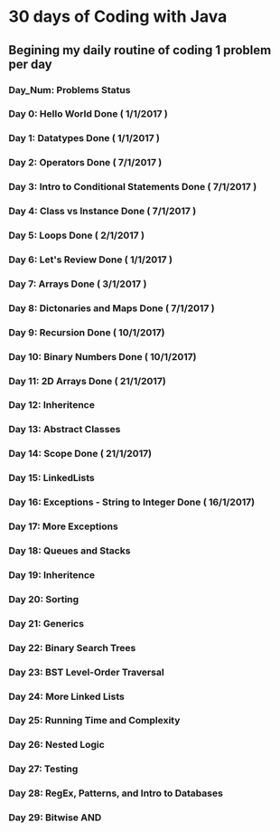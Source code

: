 # 30 days of Coding with Java

## Begining my daily routine of coding 1 problem per day
### Day_Num: Problems                                     Status
### Day   0: Hello World                                  Done ( 1/1/2017 )
### Day   1: Datatypes                                    Done ( 1/1/2017 )
### Day   2: Operators                                    Done ( 7/1/2017 )
### Day   3: Intro to Conditional Statements              Done ( 7/1/2017 )
### Day   4: Class vs Instance                            Done ( 7/1/2017 )
### Day   5: Loops					  Done ( 2/1/2017 )
### Day   6: Let's Review                                 Done ( 1/1/2017 )
### Day   7: Arrays					  Done ( 3/1/2017 )
### Day   8: Dictonaries and Maps                         Done ( 7/1/2017 )
### Day   9: Recursion					  Done ( 10/1/2017)
### Day  10: Binary Numbers				  Done ( 10/1/2017)
### Day  11: 2D Arrays					  Done ( 21/1/2017)
### Day  12: Inheritence				  
### Day  13: Abstract Classes
### Day  14: Scope					  Done ( 21/1/2017)
### Day  15: LinkedLists
### Day  16: Exceptions - String to Integer		  Done ( 16/1/2017)
### Day  17: More Exceptions
### Day  18: Queues and Stacks
### Day  19: Inheritence
### Day  20: Sorting 
### Day  21: Generics
### Day  22: Binary Search Trees
### Day  23: BST Level-Order Traversal
### Day  24: More Linked Lists
### Day  25: Running Time and Complexity
### Day  26: Nested Logic
### Day  27: Testing
### Day  28: RegEx, Patterns, and Intro to Databases
### Day  29: Bitwise AND
